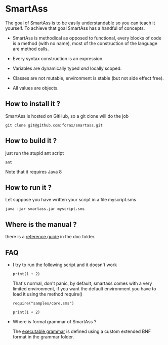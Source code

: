 SmartAss
========

The goal of SmartAss is to be easily understandable so you can teach it yourself.
To achieve that goal SmartAss has a handful of concepts.

  * SmartAss is methodical as opposed to functional, every blocks of code
    is a method (with no name), most of the construction of the language are method calls.
 
  * Every syntax construction is an expression.
  
  * Variables are dynamically typed *and* locally scoped.
  
  * Classes are not mutable, environment is stable (but not side effect free).
  
  * All values are objects.
    
  
  
How to install it ?
---
SmartAss is hosted on GitHub, so a git clone will do the job
```
git clone git@github.com:forax/smartass.git
```

How to build it ?
---
just run the stupid ant script
```
ant
```
Note that it requires Java 8

How to run it ?
---
Let suppose you have written your script in a file myscript.sms
```
java -jar smartass.jar myscript.sms
```

Where is the manual ?
---
there is a [reference guide](/doc/guide.md) in the doc folder.

FAQ
---
 * I try to run the following script and it doesn't work
   ```
   print(1 + 2)
   ```
   
   That's normal, don't panic, by default, smartass comes with
   a very limited environment, if you want the default environment
   you have to load it using the method require() 
   ```
   require("samples/core.sms")
   
   print(1 + 2)
   ```
   
 * Where is formal grammar of SmartAss ?
 
   The [executable grammar](/grammar/smartass.ebnf) is defined
   using a custom extended BNF format in the grammar folder.
   
